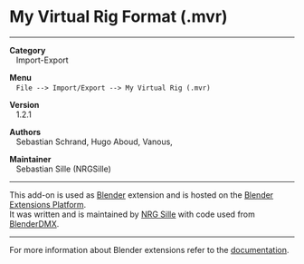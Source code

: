 # My Virtual Rig Format (.mvr)


---  


**Category**  
&nbsp;&nbsp; Import-Export  

**Menu**  
&nbsp;&nbsp; `File --> Import/Export --> My Virtual Rig (.mvr)`  

**Version**  
&nbsp;&nbsp; 1.2.1  

**Authors**  
&nbsp;&nbsp; Sebastian Schrand, Hugo Aboud, Vanous,  

**Maintainer**  
&nbsp;&nbsp; Sebastian Sille (NRGSille)  

---  

This add-on is used as [Blender](https://www.blender.org) extension and is hosted on the [Blender Extensions Platform](https://extensions.blender.org/add-ons/io-scene-max).  
It was written and is maintained by [NRG Sille](https://github.com/nrgsille76) with code used from [BlenderDMX](https://github.com/open-stage/blender-dmx). 
<br>

---

For more information about Blender extensions refer to the [documentation](https://extensions.blender.org/about).
